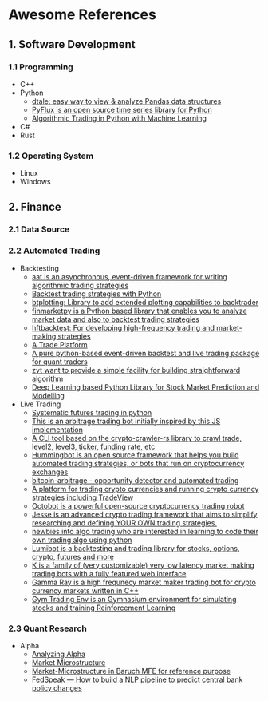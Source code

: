 # Awesome References

## 1. Software Development

### 1.1 Programming
- C++
- Python
  - [dtale: easy way to view & analyze Pandas data structures](https://github.com/man-group/dtale)
  - [PyFlux is an open source time series library for Python](https://github.com/RJT1990/pyflux)
  - [Algorithmic Trading in Python with Machine Learning](https://github.com/edtechre/pybroker)
- C#
- Rust

### 1.2 Operating System
- Linux
- Windows

## 2. Finance

### 2.1 Data Source

### 2.2 Automated Trading
- Backtesting
  - [aat is an asynchronous, event-driven framework for writing algorithmic trading strategies](https://github.com/AsyncAlgoTrading/aat)
  - [Backtest trading strategies with Python](https://github.com/kernc/backtesting.py)
  - [btplotting: Library to add extended plotting capabilities to backtrader ](https://github.com/happydasch/btplotting)
  - [finmarketpy is a Python based library that enables you to analyze market data and also to backtest trading strategies](https://github.com/cuemacro/finmarketpy)
  - [hftbacktest: For developing high-frequency trading and market-making strategies](https://github.com/nkaz001/hftbacktest)
  - [A Trade Platform](https://github.com/pegasusTrader/PandoraTrader)
  - [A pure python-based event-driven backtest and live trading package for quant traders](https://github.com/letianzj/quanttrader)
  - [zvt want to provide a simple facility for building straightforward algorithm](https://github.com/zvtvz/zvt)
  - [Deep Learning based Python Library for Stock Market Prediction and Modelling](https://github.com/achillesrasquinha/bulbea)
- Live Trading
  - [Systematic futures trading in python](https://github.com/robcarver17/pysystemtrade)
  - [This is an arbitrage trading bot initially inspired by this JS implementation](https://github.com/gabriel-milan/btrader)
  - [A CLI tool based on the crypto-crawler-rs library to crawl trade, level2, level3, ticker, funding rate, etc](https://github.com/crypto-crawler/carbonbot)
  - [Hummingbot is an open source framework that helps you build automated trading strategies, or bots that run on cryptocurrency exchanges](https://github.com/hummingbot/hummingbot)
  - [bitcoin-arbitrage - opportunity detector and automated trading](https://github.com/maxme/bitcoin-arbitrage)
  - [A platform for trading crypto currencies and running crypto currency strategies including TradeView](https://github.com/grantcolley/tradeview)
  - [Octobot is a powerful open-source cryptocurrency trading robot](https://github.com/Drakkar-Software/OctoBot)
  - [Jesse is an advanced crypto trading framework that aims to simplify researching and defining YOUR OWN trading strategies.](https://github.com/jesse-ai/jesse)
  - [newbies into algo trading who are interested in learning to code their own trading algo using python](https://github.com/sreenivasdoosa/sdoosa-algo-trade-python)
  - [Lumibot is a backtesting and trading library for stocks, options, crypto, futures and more](https://github.com/Lumiwealth/lumibot)
  - [K is a family of (very customizable) very low latency market making trading bots with a fully featured web interface](https://github.com/ctubio/Krypto-trading-bot)
  - [Gamma Ray is a high frequnecy market maker trading bot for crypto currency markets written in C++](https://github.com/hello2all/gamma-ray)
  - [Gym Trading Env is an Gymnasium environment for simulating stocks and training Reinforcement Learning](https://github.com/ClementPerroud/Gym-Trading-Env)

### 2.3 Quant Research
- Alpha
  - [Analyzing Alpha](https://github.com/leosmigel/analyzingalpha)
  - [Market Microstructure](https://github.com/gjimzhou/MTH9879-Market-Microstructure-Models)
  - [Market-Microstructure in Baruch MFE for reference purpose](https://github.com/FranklinMa810/Market-Microstructure)
  - [FedSpeak — How to build a NLP pipeline to predict central bank policy changes](https://github.com/yukit-k/centralbank_analysis)
